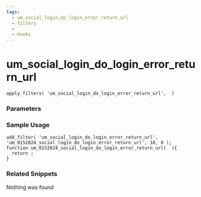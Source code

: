 ```yaml
---
tags: 
  - um_social_login_do_login_error_return_url
  - filters
  - 
  - hooks
---
```

# um\_social\_login\_do\_login\_error\_return\_url

``` php:no-line-numbers
apply_filters( 'um_social_login_do_login_error_return_url',  )
```
<div class='hook-sep'></div>

### Parameters

<div class='hook-sep'></div>



### Sample Usage

``` php:no-line-numbers
add_filter( 'um_social_login_do_login_error_return_url', 'um_0152024_social_login_do_login_error_return_url', 10, 0 );
function um_0152024_social_login_do_login_error_return_url(  ){
  return ;
}
```
<div class='hook-sep'></div>



### Related Snippets

Nothing was found

